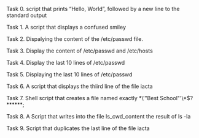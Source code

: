 Task 0. script that prints “Hello, World”, followed by a new line to the standard output

Task 1. A script that displays a confused smiley

Task 2. Dispalying the content of the /etc/passwd file.

Task 3. Display the content of /etc/passwd and /etc/hosts

Task 4. Display the last 10 lines of /etc/passwd

Task 5. Displaying the last 10 lines of /etc/passwd

Task 6. A script that displays the thiird  line of the file iacta

Task 7. Shell script that creates a file named exactly \*\\'"Best School"\'\\*$\?\*\*\*\*\*\*;

Task 8. A Script that writes into the file ls_cwd_content the result of ls -la

Task 9. Script that duplicates the last line of the file iacta

